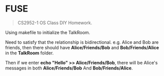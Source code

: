 # FUSE
> CS2952-1 OS Class DIY Homework.

Using makefile to initialize the TalkRoom.

Need to satisfy that the relationship is bidirectional. e.g. Alice and Bob are friends, then there should have **Alice/Friends/Bob** and **Bob/Friends/Alice** in the **TalkRoom** folder.

Then if we enter **echo "Hello" >> Alice/Friends/Bob**, there will be Alice's messages in both **Alice/Friends/Bob** And **Bob/Friends/Alice**.
